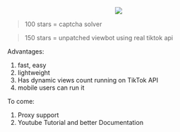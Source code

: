 <!--

<p align="center"> 
<img src="https://global.tiktokworld21.com/images/TT_Logo.png"></img>
</p>

-->

<p align="center"> 
<img src="https://cdn.discordapp.com/attachments/956638415837876284/994399532001530007/unknown.png?size=4096?size=4096"></img>
</p>


> 100 stars = captcha solver

> 150 stars = unpatched viewbot using real tiktok api

Advantages:
1)  fast, easy
2)  lightweight
3)  Has dynamic views count running on TikTok API
4)  mobile users can run it

To come:
1) Proxy support
2) Youtube Tutorial and better Documentation

